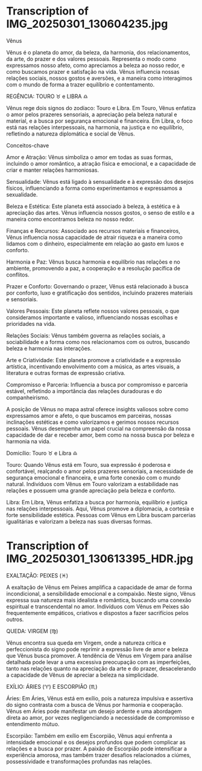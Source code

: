 # Transcription of IMG_20250301_130604235.jpg

Vênus

Vênus é o planeta do amor, da beleza, da harmonia, dos relacionamentos, da arte, do prazer e dos valores pessoais. Representa o modo como expressamos nosso afeto, como apreciamos a beleza ao nosso redor, e como buscamos prazer e satisfação na vida. Vênus influencia nossas relações sociais, nossos gostos e aversões, e a maneira como interagimos com o mundo de forma a trazer equilíbrio e contentamento.

REGÊNCIA: TOURO ♉ e LIBRA ♎

Vênus rege dois signos do zodíaco: Touro e Libra. Em Touro, Vênus enfatiza o amor pelos prazeres sensoriais, a apreciação pela beleza natural e material, e a busca por segurança emocional e financeira. Em Libra, o foco está nas relações interpessoais, na harmonia, na justiça e no equilíbrio, refletindo a natureza diplomática e social de Vênus.

Conceitos-chave

Amor e Atração: Vênus simboliza o amor em todas as suas formas, incluindo o amor romântico, a atração física e emocional, e a capacidade de criar e manter relações harmoniosas.

Sensualidade: Vênus está ligado à sensualidade e à expressão dos desejos físicos, influenciando a forma como experimentamos e expressamos a sexualidade.

Beleza e Estética: Este planeta está associado à beleza, à estética e à apreciação das artes. Vênus influencia nossos gostos, o senso de estilo e a maneira como encontramos beleza no nosso redor.

Finanças e Recursos: Associado aos recursos materiais e financeiros, Vênus influencia nossa capacidade de atrair riqueza e a maneira como lidamos com o dinheiro, especialmente em relação ao gasto em luxos e conforto.

Harmonia e Paz: Vênus busca harmonia e equilíbrio nas relações e no ambiente, promovendo a paz, a cooperação e a resolução pacífica de conflitos.

Prazer e Conforto: Governando o prazer, Vênus está relacionado à busca por conforto, luxo e gratificação dos sentidos, incluindo prazeres materiais e sensoriais.

Valores Pessoais: Este planeta reflete nossos valores pessoais, o que consideramos importante e valioso, influenciando nossas escolhas e prioridades na vida.

Relações Sociais: Vênus também governa as relações sociais, a sociabilidade e a forma como nos relacionamos com os outros, buscando beleza e harmonia nas interações.

Arte e Criatividade: Este planeta promove a criatividade e a expressão artística, incentivando envolvimento com a música, as artes visuais, a literatura e outras formas de expressão criativa.

Compromisso e Parceria: Influencia a busca por compromisso e parceria estável, refletindo a importância das relações duradouras e do companheirismo.

A posição de Vênus no mapa astral oferece insights valiosos sobre como expressamos amor e afeto, o que buscamos em parceiras, nossas inclinações estéticas e como valorizamos e gerimos nossos recursos pessoais. Vênus desempenha um papel crucial na compreensão da nossa capacidade de dar e receber amor, bem como na nossa busca por beleza e harmonia na vida.

Domicílio: Touro ♉ e Libra ♎

Touro: Quando Vênus está em Touro, sua expressão é poderosa e confortável, realçando o amor pelos prazeres sensoriais, a necessidade de segurança emocional e financeira, e uma forte conexão com o mundo natural. Indivíduos com Vênus em Touro valorizam a estabilidade nas relações e possuem uma grande apreciação pela beleza e conforto.

Libra: Em Libra, Vênus enfatiza a busca por harmonia, equilíbrio e justiça nas relações interpessoais. Aqui, Vênus promove a diplomacia, a cortesía e forte sensibilidade estética. Pessoas com Vênus em Libra buscam parcerias igualitárias e valorizam a beleza nas suas diversas formas.

# Transcription of IMG_20250301_130613395_HDR.jpg

EXALTAÇÃO: PEIXES (♓)

A exaltação de Vênus em Peixes amplifica a capacidade de amar de forma incondicional, a sensibilidade emocional e a compaixão. Neste signo, Vênus expressa sua natureza mais idealista e romântica, buscando uma conexão espiritual e transcendental no amor. Indivíduos com Vênus em Peixes são frequentemente empáticos, criativos e dispostos a fazer sacrifícios pelos outros.

QUEDA: VIRGEM (♍)

Vênus encontra sua queda em Virgem, onde a natureza crítica e perfeccionista do signo pode reprimir a expressão livre de amor e beleza que Vênus busca promover. A tendência de Vênus em Virgem para análise detalhada pode levar a uma excessiva preocupação com as imperfeições, tanto nas relações quanto na apreciação da arte e do prazer, desacelerando a capacidade de Vênus de apreciar a beleza na simplicidade.

EXÍLIO: ÁRIES (♈) E ESCORPIÃO (♏)

Áries: Em Áries, Vênus está em exílio, pois a natureza impulsiva e assertiva do signo contrasta com a busca de Vênus por harmonia e cooperação. Vênus em Áries pode manifestar um desejo ardente e uma abordagem direta ao amor, por vezes negligenciando a necessidade de compromisso e entendimento mútuo.

Escorpião: Também em exílio em Escorpião, Vênus aqui enfrenta a intensidade emocional e os desejos profundos que podem complicar as relações e a busca por prazer. A paixão de Escorpião pode intensificar a experiência amorosa, mas também trazer desafios relacionados a ciúmes, possessividade e transformações profundas nas relações.